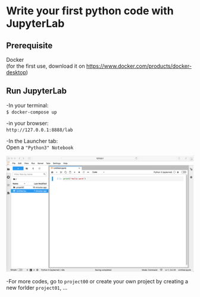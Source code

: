 
# Write your first python code with JupyterLab

## Prerequisite  
Docker  
(for the first use, download it on  https://www.docker.com/products/docker-desktop)

## Run JupyterLab
-In your terminal:  
`$ docker-compose up`

-in your browser:  
`http://127.0.0.1:8888/lab`

-In the Launcher tab:  
Open a `"Python3" Notebook`

![](README-img1.PNG)

-For more codes, go to `project00` or create your own project by creating a new forlder `project01`, ...